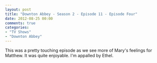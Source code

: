 ```yaml
---
layout: post
title: "Downton Abbey - Season 2 - Episode 11 - Episode Four"
date: 2012-08-25 00:00
comments: true
categories:
- "TV Shows"
- "Downton Abbey"
---
```


This was a pretty touching episode as we see more of Mary's
feelings for Matthew. It was quite enjoyable. I'm appalled by
Ethel.
